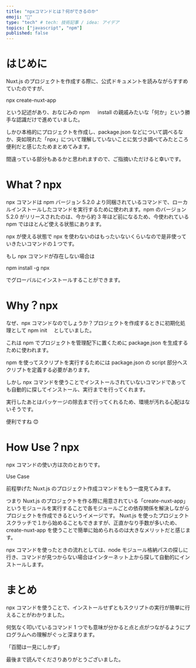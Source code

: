 ```yaml
---
title: "npxコマンドとは？何ができるのか"
emoji: "💬"
type: "tech" # tech: 技術記事 / idea: アイデア
topics: ["javascript", "npm"]
published: false
---
```


# はじめに

Nuxt.js のプロジェクトを作成する際に、公式ドキュメントを読みながらすすめていたのですが、

npx create-nuxt-app <project-name>

という記述があり、おなじみの npm 　 install の親戚みたいな「何か」という勝手な認識だけで進めていました。

しかひ本格的にプロジェクトを作成し、package.json などについて調べるなか、突如現れた「npx」について理解していないことに気づき調べてみたところ便利だと感じたためまとめてみます。

間違っている部分もあるかと思われますので、ご指摘いただけると幸いです。

# What？npx

npx コマンドは npm バージョン 5.2.0 より同梱されているコマンドで、ローカルインストールしたコマンドを実行するために使われます。npm のバージョン 5.2.0 がリリースされたのは、今から約 3 年ほど前になるため、今使われている npm ではほとんど使える状態にあります。

npx が使える状態で npx を使わないのはもったいないくらいなので是非使っていきたいコマンドの１つです。

もし npx コマンドが存在しない場合は

npm install -g npx

でグローバルにインストールすることができます。

# Why？npx

なぜ、npx コマンドなのでしょうか？プロジェクトを作成するときに初期化処理として npm init <project-name>　としていました。

これは npm でプロジェクトを管理配下に置くために package.json を生成するために使われます。

npm を使ってスクリプトを実行するためには package.json の script 部分へスクリプトを定義する必要があります。

しかし npx コマンドを使うことでインストールされていないコマンドであっても自動的に探してインストール、実行までを行ってくれます。

実行したあとはパッケージの除去まで行ってくれるため、環境が汚れる心配はないそうです。

便利ですね 😊

# How Use？npx

npx コマンドの使い方は次のとおりです。

Use Case

前程挙げた Nuxt.js のプロジェクト作成コマンドをもう一度見てみます。

つまり Nuxt.js のプロジェクトを作る際に用意されている「create-nuxt-app」というモジュールを実行することで各モジュールごとの依存関係を解決しながらプロジェクトを作成できるというイメージです。
Nuxt.js を使ったプロジェクトスクラッチで１から始めることもできますが、正直かなり手数が多いため、create-nuxt-app を使うことで簡単に始められるのは大きなメリットだと感じます。

npx コマンドを使ったときの流れとしては、node モジュール格納パスの探しに行き、コマンドが見つからない場合はインターネット上から探して自動的にインストールします。

# まとめ

npx コマンドを使うことで、インストールせずともスクリプトの実行が簡単に行えることがわかりました。

何気なく叩いているコマンド 1 つでも意味が分かると点と点がつながるようにプログラムへの理解がぐっと深まります。

「百聞は一見にしかず」

最後まで読んでくださりありがとうございました。
